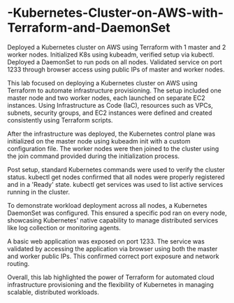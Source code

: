 # -Kubernetes-Cluster-on-AWS-with-Terraform-and-DaemonSet
Deployed a Kubernetes cluster on AWS using Terraform with 1 master and 2 worker nodes. Initialized K8s using kubeadm, verified setup via kubectl. Deployed a DaemonSet to run pods on all nodes. Validated service on port 1233 through browser access using public IPs of master and worker nodes.

This lab focused on deploying a Kubernetes cluster on AWS using Terraform to automate infrastructure provisioning. The setup included one master node and two worker nodes, each launched on separate EC2 instances. Using Infrastructure as Code (IaC), resources such as VPCs, subnets, security groups, and EC2 instances were defined and created consistently using Terraform scripts.

After the infrastructure was deployed, the Kubernetes control plane was initialized on the master node using kubeadm init with a custom configuration file. The worker nodes were then joined to the cluster using the join command provided during the initialization process.

Post setup, standard Kubernetes commands were used to verify the cluster status. kubectl get nodes confirmed that all nodes were properly registered and in a 'Ready' state. kubectl get services was used to list active services running in the cluster.

To demonstrate workload deployment across all nodes, a Kubernetes DaemonSet was configured. This ensured a specific pod ran on every node, showcasing Kubernetes' native capability to manage distributed services like log collection or monitoring agents.

A basic web application was exposed on port 1233. The service was validated by accessing the application via browser using both the master and worker public IPs. This confirmed correct port exposure and network routing.

Overall, this lab highlighted the power of Terraform for automated cloud infrastructure provisioning and the flexibility of Kubernetes in managing scalable, distributed workloads.
